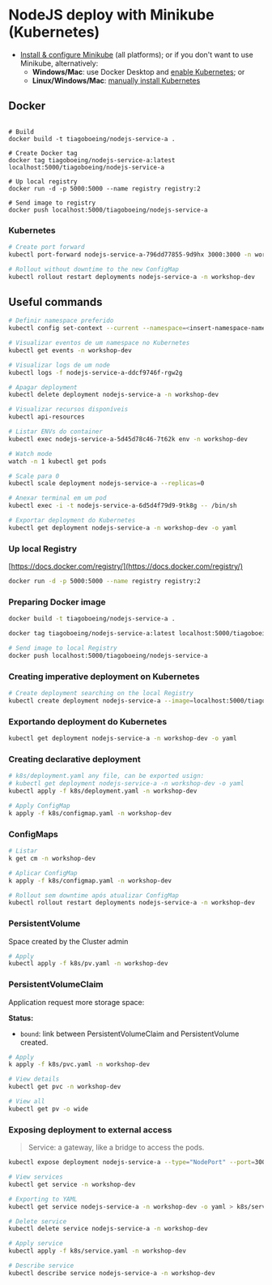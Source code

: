 # NodeJS deploy with Minikube (Kubernetes)

- [Install & configure Minikube](https://minikube.sigs.k8s.io/docs/start/) (all platforms); or if you don't want to use Minikube, alternatively:
  - **Windows/Mac**: use Docker Desktop and [enable Kubernetes](https://docs.docker.com/desktop/kubernetes/); or
  - **Linux/Windows/Mac**: [manually install Kubernetes](https://kubernetes.io/pt-br/docs/setup/)

## Docker

```docker

# Build
docker build -t tiagoboeing/nodejs-service-a .

# Create Docker tag
docker tag tiagoboeing/nodejs-service-a:latest localhost:5000/tiagoboeing/nodejs-service-a

# Up local registry
docker run -d -p 5000:5000 --name registry registry:2

# Send image to registry
docker push localhost:5000/tiagoboeing/nodejs-service-a
```

### Kubernetes

```bash
# Create port forward
kubectl port-forward nodejs-service-a-796dd77855-9d9hx 3000:3000 -n workshop-dev

# Rollout without downtime to the new ConfigMap
kubectl rollout restart deployments nodejs-service-a -n workshop-dev

```

## Useful commands

```bash
# Definir namespace preferido
kubectl config set-context --current --namespace=<insert-namespace-name-here>

# Visualizar eventos de um namespace no Kubernetes
kubectl get events -n workshop-dev

# Visualizar logs de um node
kubectl logs -f nodejs-service-a-ddcf9746f-rgw2g

# Apagar deployment
kubectl delete deployment nodejs-service-a -n workshop-dev

# Visualizar recursos disponíveis
kubectl api-resources

# Listar ENVs do container
kubectl exec nodejs-service-a-5d45d78c46-7t62k env -n workshop-dev

# Watch mode
watch -n 1 kubectl get pods

# Scale para 0
kubectl scale deployment nodejs-service-a --replicas=0

# Anexar terminal em um pod
kubectl exec -i -t nodejs-service-a-6d5d4f79d9-9tk8g -- /bin/sh

# Exportar deployment do Kubernetes
kubectl get deployment nodejs-service-a -n workshop-dev -o yaml
```

### Up local Registry

[https://docs.docker.com/registry/](https://docs.docker.com/registry/)

```bash
docker run -d -p 5000:5000 --name registry registry:2
```

### Preparing Docker image

```bash
docker build -t tiagoboeing/nodejs-service-a .

docker tag tiagoboeing/nodejs-service-a:latest localhost:5000/tiagoboeing/nodejs-service-a

# Send image to local Registry
docker push localhost:5000/tiagoboeing/nodejs-service-a
```

### Creating imperative deployment on Kubernetes

```bash
# Create deployment searching on the local Registry
kubectl create deployment nodejs-service-a --image=localhost:5000/tiagoboeing/nodejs-service-a -n workshop-dev
```

### Exportando deployment do Kubernetes

```bash
kubectl get deployment nodejs-service-a -n workshop-dev -o yaml
```

### Creating declarative deployment

```bash
# k8s/deployment.yaml any file, can be exported usign:
# kubectl get deployment nodejs-service-a -n workshop-dev -o yaml
kubectl apply -f k8s/deployment.yaml -n workshop-dev

# Apply ConfigMap
k apply -f k8s/configmap.yaml -n workshop-dev
```

### ConfigMaps

```bash
# Listar
k get cm -n workshop-dev

# Aplicar ConfigMap
k apply -f k8s/configmap.yaml -n workshop-dev

# Rollout sem downtime após atualizar ConfigMap
kubectl rollout restart deployments nodejs-service-a -n workshop-dev
```

### PersistentVolume

Space created by the Cluster admin

```bash
# Apply
kubectl apply -f k8s/pv.yaml -n workshop-dev
```

### PersistentVolumeClaim

Application request more storage space:

**Status:**

- `bound`: link between PersistentVolumeClaim and PersistentVolume created.

```bash
# Apply
k apply -f k8s/pvc.yaml -n workshop-dev

# View details
kubectl get pvc -n workshop-dev

# View all
kubectl get pv -o wide
```

### Exposing deployment to external access

> Service: a gateway, like a bridge to access the pods.

```bash
kubectl expose deployment nodejs-service-a --type="NodePort" --port=3000 -n workshop-dev

# View services
kubectl get service -n workshop-dev

# Exporting to YAML
kubectl get service nodejs-service-a -n workshop-dev -o yaml > k8s/service.yaml

# Delete service
kubectl delete service nodejs-service-a -n workshop-dev

# Apply service
kubectl apply -f k8s/service.yaml -n workshop-dev

# Describe service
kubectl describe service nodejs-service-a -n workshop-dev
```
